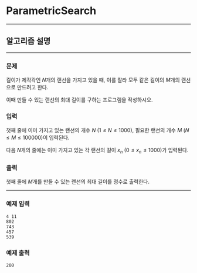 # ParametricSearch
---
## 알고리즘 설명

---
### 문제
길이가 제각각인 $N$개의 랜선을 가지고 있을 때, 이를 잘라 모두 같은 길이의 $M$개의 랜선으로 만드려고 한다.

이때 만들 수 있는 랜선의 최대 길이를 구하는 프로그램을 작성하시오.

### 입력
첫째 줄에 이미 가지고 있는 랜선의 개수 $N$ $(1 \leq N \leq 1000)$, 필요한 랜선의 개수 $M$ $(N \leq M \leq 100000)$이 입력된다.

다음 $N$개의 줄에는 이미 가지고 있는 각 랜선의 길이 $x_n$ $(0 \leq x_n \leq 1000)$가 입력된다.

### 출력
첫째 줄에 $M$개를 만들 수 있는 랜선의 최대 길이를 정수로 출력한다.

---
### 예제 입력
```
4 11
802
743
457
539
```

### 예제 출력
```
200
```